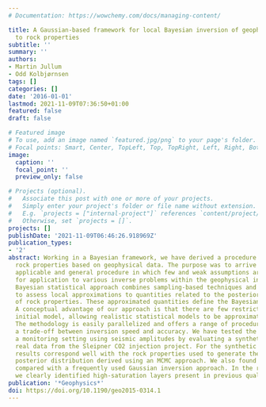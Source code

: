 ```yaml
---
# Documentation: https://wowchemy.com/docs/managing-content/

title: A Gaussian-based framework for local Bayesian inversion of geophysical data
  to rock properties
subtitle: ''
summary: ''
authors:
- Martin Jullum
- Odd Kolbjørnsen
tags: []
categories: []
date: '2016-01-01'
lastmod: 2021-11-09T07:36:50+01:00
featured: false
draft: false

# Featured image
# To use, add an image named `featured.jpg/png` to your page's folder.
# Focal points: Smart, Center, TopLeft, Top, TopRight, Left, Right, BottomLeft, Bottom, BottomRight.
image:
  caption: ''
  focal_point: ''
  preview_only: false

# Projects (optional).
#   Associate this post with one or more of your projects.
#   Simply enter your project's folder or file name without extension.
#   E.g. `projects = ["internal-project"]` references `content/project/deep-learning/index.md`.
#   Otherwise, set `projects = []`.
projects: []
publishDate: '2021-11-09T06:46:26.918969Z'
publication_types:
- '2'
abstract: Working in a Bayesian framework, we have derived a procedure for inverting
  rock properties based on geophysical data. The purpose was to arrive at a widely
  applicable and general procedure in which few and weak assumptions are required
  for application to various inverse problems within the geophysical industry. Our
  Bayesian statistical approach combines sampling-based techniques and Gaussian approximations
  to assess local approximations to quantities related to the posterior distribution
  of rock properties. These approximated quantities define the Bayesian inversion.
  A conceptual advantage of our approach is that there are few restrictions on the
  initial model, allowing realistic statistical models to be approximated directly.
  The methodology is easily parallelized and offers a range of procedures, which gives
  a trade-off between inversion speed and accuracy. We have tested the approach in
  a monitoring setting using seismic amplitudes by evaluating a synthetic case and
  real data from the Sleipner CO2 injection project. For the synthetic case, the inversion
  results correspond well with the rock properties used to generate the data and the
  posterior distribution derived using an MCMC approach. We also found improved accuracy
  compared with a frequently used Gaussian inversion approach. In the real data case,
  we clearly identified high-saturation layers present in previous qualitative interpretations.
publication: '*Geophysics*'
doi: https://doi.org/10.1190/geo2015-0314.1
---
```


